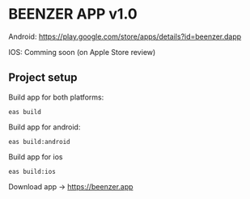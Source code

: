 # BEENZER APP v1.0

Android: https://play.google.com/store/apps/details?id=beenzer.dapp

IOS: Comming soon (on Apple Store review)

## Project setup

Build app for both platforms:

```
eas build
```

Build app for android:

```
eas build:android
```

Build app for ios

```
eas build:ios
```

Download app -> https://beenzer.app

